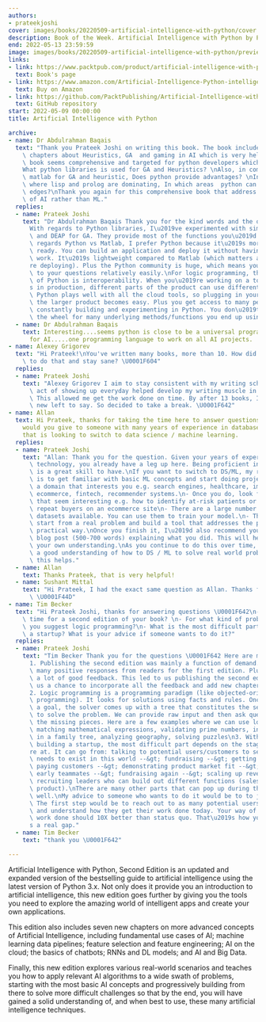 ```yaml
---
authors:
- prateekjoshi
cover: images/books/20220509-artificial-intelligence-with-python/cover.jpg
description: Book of the Week. Artificial Intelligence with Python by Prateek Joshi
end: 2022-05-13 23:59:59
image: images/books/20220509-artificial-intelligence-with-python/preview.jpg
links:
- link: https://www.packtpub.com/product/artificial-intelligence-with-python-second-edition/9781839219535
  text: Book's page
- link: https://www.amazon.com/Artificial-Intelligence-Python-intelligent-TensorFlow/dp/183921953X
  text: Buy on Amazon
- link: https://github.com/PacktPublishing/Artificial-Intelligence-with-Python-Second-Edition
  text: GitHub repository
start: 2022-05-09 00:00:00
title: Artificial Intelligence with Python

archive:
- name: Dr Abdulrahman Baqais
  text: "Thank you Prateek Joshi on writing this book. The book includes some interesting\
    \ chapters about Heuristics, GA  and gaming in AI which is very helpful.  The\
    \ book seems comprehensive and targeted for python developers which is great.\n\
    What python libraries is used for GA and Heuristics? \nAlso, in comparison to\
    \ matlab for GA and heuristic, Does python provide advantages? \nIn logic programming\
    \ where lisp and prolog are dominating, In which areas  python can give cutting\
    \ edges?\nThank you again for this comprehensive book that address other parts\
    \ of AI rather than ML."
  replies:
  - name: Prateek Joshi
    text: "Dr Abdulrahman Baqais Thank you for the kind words and the question.\n\
      With regards to Python libraries, I\u2019ve experimented with simpleai for Heuristics\
      \ and DEAP for GA. They provide most of the functions you\u2019d need.\nWith\
      \ regards Python vs Matlab, I prefer Python because it\u2019s more production\
      \ ready. You can build an application and deploy it without having to redo the\
      \ work. It\u2019s lightweight compared to Matlab (which matters a lot when you\u2019\
      re deploying). Plus the Python community is huge, which means you can get answers\
      \ to your questions relatively easily.\nFor logic programming, the big advantage\
      \ of Python is interoperability. When you\u2019re working on a tool that\u2019\
      s in production, different parts of the product can use different frameworks.\
      \ Python plays well with all the cloud tools, so plugging in your tool into\
      \ the larger product becomes easy. Plus you get access to many people who are\
      \ constantly building and experimenting in Python. You don\u2019t have to reinvent\
      \ the wheel for many underlying methods/functions you end up using."
  - name: Dr Abdulrahman Baqais
    text: Interesting....seems python is close to be a universal programming language
      for AI.....one programming language to work on all AI projects.
- name: Alexey Grigorev
  text: "Hi Prateek!\nYou've written many books, more than 10. How did your manage\
    \ to do that and stay sane? \U0001F604"
  replies:
  - name: Prateek Joshi
    text: "Alexey Grigorev I aim to stay consistent with my writing schedule. The\
      \ act of showing up everyday helped develop my writing muscle in my early days.\
      \ This allowed me get the work done on time. By after 13 books, I had nothing\
      \ new left to say. So decided to take a break. \U0001F642"
- name: Allan
  text: Hi Prateek, thanks for taking the time here to answer questions. What advice
    would you give to someone with many years of experience in database technology
    that is looking to switch to data science / machine learning.
  replies:
  - name: Prateek Joshi
    text: "Allan: Thank you for the question. Given your years of experience in database\
      \ technology, you already have a leg up here. Being proficient in data wrangling\
      \ is a great skill to have.\nIf you want to switch to DS/ML, my recommendation\
      \ is to get familiar with basic ML concepts and start doing projects.\n- Pick\
      \ a domain that interests you e.g. search engines, healthcare, image recognition,\
      \ ecommerce, fintech, recommender systems.\n- Once you do, look for problems\
      \ that seem interesting e.g. how to identify at-risk patients or how to identify\
      \ repeat buyers on an ecommerce site\n- There are a large number of open source\
      \ datasets available. You can use them to train your model.\n- The goal is to\
      \ start from a real problem and build a tool that addresses the problem in a\
      \ practical way.\nOnce you finish it, I\u2019d also recommend you write a brief\
      \ blog post (500-700 words) explaining what you did. This will help you strengthen\
      \ your own understanding.\nAs you continue to do this over time, you can develop\
      \ a good understanding of how to DS / ML to solve real world problems. Hope\
      \ this helps."
  - name: Allan
    text: Thanks Prateek, that is very helpful!
  - name: Sushant Mittal
    text: "Hi Prateek, I had the exact same question as Allan. Thanks for your advice.\
      \ \U0001F44D"
- name: Tim Becker
  text: "Hi Prateek Joshi, thanks for answering questions \U0001F642\n- Why was it\
    \ time for a second edition of your book? \n- For what kind of problems would\
    \ you suggest logic programming?\n- What is the most difficult part of building\
    \ a startup? What is your advice if someone wants to do it?"
  replies:
  - name: Prateek Joshi
    text: "Tim Becker Thank you for the questions \U0001F642 Here are my thoughts:\n\
      1. Publishing the second edition was mainly a function of demand. I received\
      \ many positive responses from readers for the first edition. Plus they gave\
      \ a lot of good feedback. This led to us publishing the second edition. It gave\
      \ us a chance to incorporate all the feedback and add new chapters as well.\n\
      2. Logic programming is a programming paradigm (like objected-oriented or functional\
      \ programming). It looks for solutions using facts and rules. Once we specify\
      \ a goal, the solver comes up with a tree that constitutes the search space\
      \ to solve the problem. We can provide raw input and then ask questions about\
      \ the missing pieces. Here are a few examples where we can use logic programming:\
      \ matching mathematical expressions, validating prime numbers, inferring relationships\
      \ in a family tree, analyzing geography, solving puzzles\n3. With regards to\
      \ building a startup, the most difficult part depends on the stage you\u2019\
      re at. It can go from: talking to potential users/customers to see if your product\
      \ needs to exist in this world --&gt; fundraising --&gt; getting the first 10\
      \ paying customers --&gt; demonstrating product market fit --&gt; recruiting\
      \ early teammates --&gt; fundraising again --&gt; scaling up revenue --&gt;\
      \ recruiting leaders who can build out different functions (sales, marketing,\
      \ product).\nThere are many other parts that can pop up during the journey as\
      \ well.\nMy advice to someone who wants to do it would be to to just get started.\
      \ The first step would be to reach out to as many potential users/customers\
      \ and understand how they get their work done today. Your way of getting that\
      \ work done should 10X better than status quo. That\u2019s how you know there\u2019\
      s a real gap."
  - name: Tim Becker
    text: "thank you \U0001F642"

---
```


Artificial Intelligence with Python, Second Edition is an updated and expanded version of the bestselling guide to artificial intelligence using the latest version of Python 3.x. Not only does it provide you an introduction to artificial intelligence, this new edition goes further by giving you the tools you need to explore the amazing world of intelligent apps and create your own applications.

This edition also includes seven new chapters on more advanced concepts of Artificial Intelligence, including fundamental use cases of AI; machine learning data pipelines; feature selection and feature engineering; AI on the cloud; the basics of chatbots; RNNs and DL models; and AI and Big Data.

Finally, this new edition explores various real-world scenarios and teaches you how to apply relevant AI algorithms to a wide swath of problems, starting with the most basic AI concepts and progressively building from there to solve more difficult challenges so that by the end, you will have gained a solid understanding of, and when best to use, these many artificial intelligence techniques.
